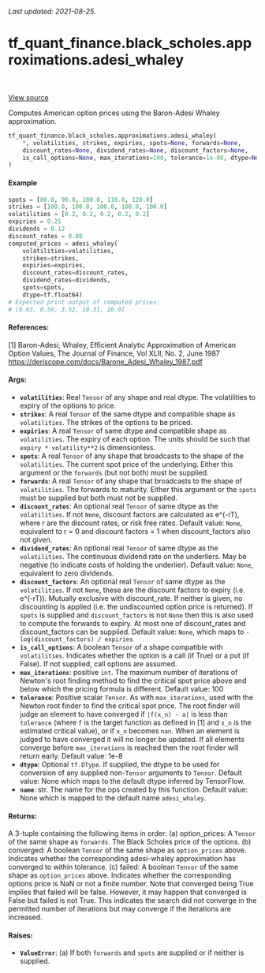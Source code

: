 <!--
This file is generated by a tool. Do not edit directly.
For open-source contributions the docs will be updated automatically.
-->

*Last updated: 2021-08-25.*

<div itemscope itemtype="http://developers.google.com/ReferenceObject">
<meta itemprop="name" content="tf_quant_finance.black_scholes.approximations.adesi_whaley" />
<meta itemprop="path" content="Stable" />
</div>

# tf_quant_finance.black_scholes.approximations.adesi_whaley

<!-- Insert buttons and diff -->

<table class="tfo-notebook-buttons tfo-api" align="left">
</table>

<a target="_blank" href="https://github.com/google/tf-quant-finance/blob/master/tf_quant_finance/black_scholes/approximations/american_option.py">View source</a>



Computes American option prices using the Baron-Adesi Whaley approximation.

```python
tf_quant_finance.black_scholes.approximations.adesi_whaley(
    *, volatilities, strikes, expiries, spots=None, forwards=None,
    discount_rates=None, dividend_rates=None, discount_factors=None,
    is_call_options=None, max_iterations=100, tolerance=1e-08, dtype=None, name=None
)
```



<!-- Placeholder for "Used in" -->

#### Example

```python
spots = [80.0, 90.0, 100.0, 110.0, 120.0]
strikes = [100.0, 100.0, 100.0, 100.0, 100.0]
volatilities = [0.2, 0.2, 0.2, 0.2, 0.2]
expiries = 0.25
dividends = 0.12
discount_rates = 0.08
computed_prices = adesi_whaley(
    volatilities=volatilities,
    strikes=strikes,
    expiries=expiries,
    discount_rates=discount_rates,
    dividend_rates=dividends,
    spots=spots,
    dtype=tf.float64)
# Expected print output of computed prices:
# [0.03, 0.59, 3.52, 10.31, 20.0]
```

#### References:
[1] Baron-Adesi, Whaley, Efficient Analytic Approximation of American Option
  Values, The Journal of Finance, Vol XLII, No. 2, June 1987
  https://deriscope.com/docs/Barone_Adesi_Whaley_1987.pdf

#### Args:


* <b>`volatilities`</b>: Real `Tensor` of any shape and real dtype. The volatilities to
  expiry of the options to price.
* <b>`strikes`</b>: A real `Tensor` of the same dtype and compatible shape as
  `volatilities`. The strikes of the options to be priced.
* <b>`expiries`</b>: A real `Tensor` of same dtype and compatible shape as
  `volatilities`. The expiry of each option. The units should be such that
  `expiry * volatility**2` is dimensionless.
* <b>`spots`</b>: A real `Tensor` of any shape that broadcasts to the shape of the
  `volatilities`. The current spot price of the underlying. Either this
  argument or the `forwards` (but not both) must be supplied.
* <b>`forwards`</b>: A real `Tensor` of any shape that broadcasts to the shape of
  `volatilities`. The forwards to maturity. Either this argument or the
  `spots` must be supplied but both must not be supplied.
* <b>`discount_rates`</b>: An optional real `Tensor` of same dtype as the
  `volatilities`. If not `None`, discount factors are calculated as e^(-rT),
  where r are the discount rates, or risk free rates.
  Default value: `None`, equivalent to r = 0 and discount factors = 1 when
    discount_factors also not given.
* <b>`dividend_rates`</b>: An optional real `Tensor` of same dtype as the
  `volatilities`. The continuous dividend rate on the underliers. May be
  negative (to indicate costs of holding the underlier).
  Default value: `None`, equivalent to zero dividends.
* <b>`discount_factors`</b>: An optional real `Tensor` of same dtype as the
  `volatilities`. If not `None`, these are the discount factors to expiry
  (i.e. e^(-rT)). Mutually exclusive with discount_rate. If neither is
  given, no discounting is applied (i.e. the undiscounted option price is
  returned). If `spots` is supplied and `discount_factors` is not `None`
  then this is also used to compute the forwards to expiry. At most one of
  discount_rates and discount_factors can be supplied.
  Default value: `None`, which maps to `-log(discount_factors) / expiries`
* <b>`is_call_options`</b>: A boolean `Tensor` of a shape compatible with
  `volatilities`. Indicates whether the option is a call (if True) or a put
  (if False). If not supplied, call options are assumed.
* <b>`max_iterations`</b>: positive `int`. The maximum number of iterations of Newton's
  root finding method to find the critical spot price above and below which
  the pricing formula is different.
  Default value: 100
* <b>`tolerance`</b>: Positive scalar `Tensor`. As with `max_iterations`, used with the
  Newton root finder to find the critical spot price. The root finder will
  judge an element to have converged if `|f(x_n) - a|` is less than
  `tolerance` (where `f` is the target function as defined in [1] and `x_n`
  is the estimated critical value), or if `x_n` becomes `nan`. When an
  element is judged to have converged it will no longer be updated. If all
  elements converge before `max_iterations` is reached then the root finder
  will return early.
  Default value: 1e-8
* <b>`dtype`</b>: Optional `tf.DType`. If supplied, the dtype to be used for conversion
  of any supplied non-`Tensor` arguments to `Tensor`.
  Default value: None which maps to the default dtype inferred by
    TensorFlow.
* <b>`name`</b>: str. The name for the ops created by this function.
  Default value: None which is mapped to the default name `adesi_whaley`.


#### Returns:

A 3-tuple containing the following items in order:
   (a) option_prices: A `Tensor` of the same shape as `forwards`. The Black
     Scholes price of the options.
   (b) converged: A boolean `Tensor` of the same shape as `option_prices`
     above. Indicates whether the corresponding adesi-whaley approximation
     has converged to within tolerance.
   (c) failed: A boolean `Tensor` of the same shape as `option_prices`
     above. Indicates whether the corresponding options price is NaN or not
     a finite number. Note that converged being True implies that failed
     will be false. However, it may happen that converged is False but
     failed is not True. This indicates the search did not converge in the
     permitted number of iterations but may converge if the iterations are
     increased.



#### Raises:


* <b>`ValueError`</b>:   (a) If both `forwards` and `spots` are supplied or if neither is supplied.
